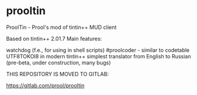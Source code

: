 # prooltin
ProolTin - Prool's mod of tintin++ MUD client

Based on tintin++ 2.01.7
Main features:

watchdog (f.e., for using in shell scripts)
#proolcoder - similar to codetable UTF8TOKOI8 in modern tintin++
simplest translator from English to Russian (pre-beta, under construction, many bugs)

THIS REPOSITORY IS MOVED TO GITLAB:

https://gitlab.com/prool/prooltin

